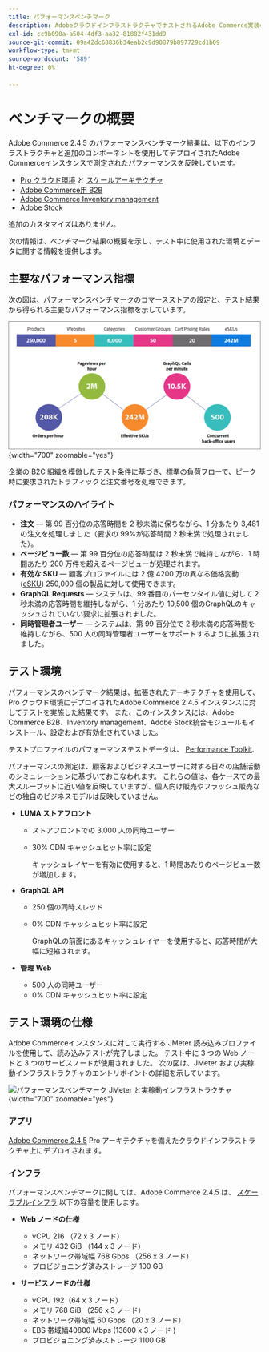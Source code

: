```yaml
---
title: パフォーマンスベンチマーク
description: AdobeクラウドインフラストラクチャでホストされるAdobe Commerce実装のパフォーマンスベンチマーク結果を確認します。
exl-id: cc9b090a-a504-4df3-aa32-81882f431dd9
source-git-commit: 09a42dc68836b34eab2c9d90879b897729cd1b09
workflow-type: tm+mt
source-wordcount: '589'
ht-degree: 0%

---
```


# ベンチマークの概要

Adobe Commerce 2.4.5 のパフォーマンスベンチマーク結果は、以下のインフラストラクチャと追加のコンポーネントを使用してデプロイされたAdobe Commerceインスタンスで測定されたパフォーマンスを反映しています。
- [Pro クラウド環境](https://experienceleague.adobe.com/docs/commerce-cloud-service/user-guide/architecture/pro-architecture.html) と [スケールアーキテクチャ](https://experienceleague.adobe.com/docs/commerce-cloud-service/user-guide/architecture/scaled-architecture.html)
- [Adobe Commerce用 B2B](https://experienceleague.adobe.com/docs/commerce-admin/b2b/introduction.html)
- [Adobe Commerce Inventory management](https://experienceleague.adobe.com/docs/commerce-admin/inventory/introduction.html)
- [Adobe Stock](https://experienceleague.adobe.com/docs/commerce-admin/content-design/media/adobe-stock/adobe-stock.html)

追加のカスタマイズはありません。

次の情報は、ベンチマーク結果の概要を示し、テスト中に使用された環境とデータに関する情報を提供します。

## 主要なパフォーマンス指標

次の図は、パフォーマンスベンチマークのコマースストアの設定と、テスト結果から得られる主要なパフォーマンス指標を示しています。

![パフォーマンスベンチマーク JMeter と実稼動インフラストラクチャ](../../../assets/performance/images/performance-benchmark-kpis-245-cloud.png){width="700" zoomable="yes"}

企業の B2C 組織を模倣したテスト条件に基づき、標準の負荷フローで、ピーク時に要求されたトラフィックと注文番号を処理できます。

### パフォーマンスのハイライト

- **注文** — 第 99 百分位の応答時間を 2 秒未満に保ちながら、1 分あたり 3,481 の注文を処理しました（要求の 99%が応答時間 2 秒未満で処理されました）。
- **ページビュー数** — 第 99 百分位の応答時間は 2 秒未満で維持しながら、1 時間あたり 200 万件を超えるページビューが処理されます。
- **有効な SKU** — 顧客プロファイルには 2 億 4200 万の異なる価格変動 (<a href="https://experienceleague.adobe.com/docs/commerce-operations/implementation-playbook/best-practices/planning/product-sku-limits.html">eSKU</a>) 250,000 個の製品に対して使用できます。
- **GraphQL Requests** — システムは、99 番目のパーセンタイル値に対して 2 秒未満の応答時間を維持しながら、1 分あたり 10,500 個のGraphQLのキャッシュされていない要求に拡張されました。
- **同時管理者ユーザー** — システムは、第 99 百分位で 2 秒未満の応答時間を維持しながら、500 人の同時管理者ユーザーをサポートするように拡張されました。

## テスト環境

パフォーマンスのベンチマーク結果は、拡張されたアーキテクチャを使用して、Pro クラウド環境にデプロイされたAdobe Commerce 2.4.5 インスタンスに対してテストを実施した結果です。 また、このインスタンスには、Adobe Commerce B2B、Inventory management、Adobe Stock統合モジュールもインストール、設定および有効化されていました。

テストプロファイルのパフォーマンステストデータは、 <a href="https://experienceleague.adobe.com/docs/commerce-operations/configuration-guide/cli/generate-data.html">Performance Toolkit</a>.

パフォーマンスの測定は、顧客およびビジネスユーザーに対する日々の店舗活動のシミュレーションに基づいておこなわれます。 これらの値は、各ケースでの最大スループットに近い値を反映していますが、個人向け販売やフラッシュ販売などの独自のビジネスモデルは反映していません。

- **LUMA ストアフロント**
   - ストアフロントでの 3,000 人の同時ユーザー
   - 30% CDN キャッシュヒット率に設定

      キャッシュレイヤーを有効に使用すると、1 時間あたりのページビュー数が増加します。

- **GraphQL API**
   - 250 個の同時スレッド
   - 0% CDN キャッシュヒット率に設定

      GraphQLの前面にあるキャッシュレイヤーを使用すると、応答時間が大幅に短縮されます。

- **管理 Web**
   - 500 人の同時ユーザー
   - 0% CDN キャッシュヒット率に設定

## テスト環境の仕様

Adobe Commerceインスタンスに対して実行する JMeter 読み込みプロファイルを使用して、読み込みテストが完了しました。 テスト中に 3 つの Web ノードと 3 つのサービスノードが使用されました。 次の図は、JMeter および実稼動インフラストラクチャのエントリポイントの詳細を示しています。

![パフォーマンスベンチマーク JMeter と実稼動インフラストラクチャ](https://git.corp.adobe.com/storage/user/43354/files/4d801e3e-96b7-4193-b94f-12571263b495){width="700" zoomable="yes"}

### アプリ

<a href="https://experienceleague.adobe.com/docs/commerce-operations/release/notes/adobe-commerce/2-4-5.html">Adobe Commerce 2.4.5</a> Pro アーキテクチャを備えたクラウドインフラストラクチャ上にデプロイされます。

### インフラ

パフォーマンスベンチマークに関しては、Adobe Commerce 2.4.5 は、 [スケーラブルインフラ](https://experienceleague.adobe.com/docs/commerce-cloud-service/user-guide/architecture/scaled-architecture.html) 以下の容量を使用します。

- **Web ノードの仕様**
   - vCPU 216 （72 x 3 ノード）
   - メモリ 432 GiB （144 x 3 ノード）
   - ネットワーク帯域幅 768 Gbps （256 x 3 ノード）
   - プロビジョニング済みストレージ 100 GB

- **サービスノードの仕様**
   - vCPU 192（64 x 3 ノード）
   - メモリ 768 GiB （256 x 3 ノード）
   - ネットワーク帯域幅 60 Gbps （20 x 3 ノード）
   - EBS 帯域幅40800 Mbps (13600 x 3 ノード )
   - プロビジョニング済みストレージ 1100 GB
